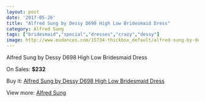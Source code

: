 ```yaml
---
layout: post
date: '2017-05-26'
title: "Alfred Sung by Dessy D698 High Low Bridesmaid Dress"
category: Alfred Sung
tags: ["bridesmaid","special","dresses","crazy","dessy"]
image: http://www.eudances.com/15734-thickbox_default/alfred-sung-by-dessy-d698-high-low-bridesmaid-dress.jpg
---
```

Alfred Sung by Dessy D698 High Low Bridesmaid Dress

On Sales: **$232**
<a href="https://www.eudances.com/en/alfred-sung/4644-alfred-sung-by-dessy-d698-high-low-bridesmaid-dress.html"><amp-img layout="responsive" width="600" height="600" src="//www.eudances.com/15734-thickbox_default/alfred-sung-by-dessy-d698-high-low-bridesmaid-dress.jpg" alt="Alfred Sung by Dessy D698 High Low Bridesmaid Dress 0" /></a>
<a href="https://www.eudances.com/en/alfred-sung/4644-alfred-sung-by-dessy-d698-high-low-bridesmaid-dress.html"><amp-img layout="responsive" width="600" height="600" src="//www.eudances.com/15737-thickbox_default/alfred-sung-by-dessy-d698-high-low-bridesmaid-dress.jpg" alt="Alfred Sung by Dessy D698 High Low Bridesmaid Dress 1" /></a>
<a href="https://www.eudances.com/en/alfred-sung/4644-alfred-sung-by-dessy-d698-high-low-bridesmaid-dress.html"><amp-img layout="responsive" width="600" height="600" src="//www.eudances.com/15736-thickbox_default/alfred-sung-by-dessy-d698-high-low-bridesmaid-dress.jpg" alt="Alfred Sung by Dessy D698 High Low Bridesmaid Dress 2" /></a>
<a href="https://www.eudances.com/en/alfred-sung/4644-alfred-sung-by-dessy-d698-high-low-bridesmaid-dress.html"><amp-img layout="responsive" width="600" height="600" src="//www.eudances.com/15735-thickbox_default/alfred-sung-by-dessy-d698-high-low-bridesmaid-dress.jpg" alt="Alfred Sung by Dessy D698 High Low Bridesmaid Dress 3" /></a>

Buy it: [Alfred Sung by Dessy D698 High Low Bridesmaid Dress](https://www.eudances.com/en/alfred-sung/4644-alfred-sung-by-dessy-d698-high-low-bridesmaid-dress.html "Alfred Sung by Dessy D698 High Low Bridesmaid Dress")

View more: [Alfred Sung](https://www.eudances.com/en/52-alfred-sung "Alfred Sung")